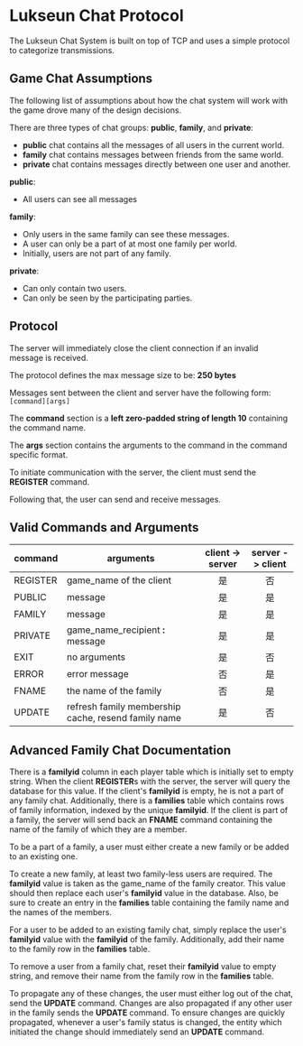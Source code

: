 # Lukseun Chat Protocol

The Lukseun Chat System is built on top of TCP and uses a simple protocol to categorize transmissions.

## Game Chat Assumptions

The following list of assumptions about how the chat system will work with the game drove many of the design decisions.

There are three types of chat groups: **public**, **family**, and **private**:
- **public** chat contains all the messages of all users in the current world.
- **family** chat contains messages between friends from the same world.
- **private** chat contains messages directly between one user and another.


**public**:
- All users can see all messages

**family**:
- Only users in the same family can see these messages.
- A user can only be a part of at most one family per world.
- Initially, users are not part of any family.

**private**:
- Can only contain two users.
- Can only be seen by the participating parties.


## Protocol

The server will immediately close the client connection if an invalid message is received.

The protocol defines the max message size to be: **250 bytes**

Messages sent between the client and server have the following form: `[command][args]`

The **command** section is a **left zero-padded string of length 10** containing the command name.

The **args** section contains the arguments to the command in the command specific format.

To initiate communication with the server, the client must send the **REGISTER** command.

Following that, the user can send and receive messages.

## Valid Commands and Arguments


| command | arguments | client -\> server | server -\> client|
| --- | --- | :---: | :---: |
| REGISTER | game\_name of the client | 是 | 否  |
| PUBLIC | message | 是 | 是 |
| FAMILY | message | 是 | 是 |
| PRIVATE| game\_name\_recipient **:** message | 是 | 是 |
| EXIT | no arguments | 是 | 否 |
| ERROR | error message | 否 | 是 |
| FNAME | the name of the family | 否 | 是 |
| UPDATE | refresh family membership cache, resend family name| 是 | 否 |





## Advanced Family Chat Documentation

There is a **familyid** column in each player table which is initially set to empty string.
When the client **REGISTER**s with the server, the server will query the database for this value.
If the client's **familyid** is empty, he is not a part of any family chat.
Additionally, there is a **families** table which contains rows of family information, indexed by the unique **familyid**.
If the client is part of a family, the server will send back an **FNAME** command containing the name of the family of which they are a member.


To be a part of a family, a user must either create a new family or be added to an existing one.

To create a new family, at least two family-less users are required.
The **familyid** value is taken as the game\_name of the family creator.
This value should then replace each user's **familyid** value in the database.
Also, be sure to create an entry in the **families** table containing the family name and the names of the members.

For a user to be added to an existing family chat, simply replace the user's **familyid** value with the **familyid** of the family.
Additionally, add their name to the family row in the **families** table.

To remove a user from a family chat, reset their **familyid** value to empty string, and remove their name from the family row in the **families** table.


To propagate any of these changes, the user must either log out of the chat, send the **UPDATE** command.
Changes are also propagated if any other user in the family sends the **UPDATE** command.
To ensure changes are quickly propagated, whenever a user's family status is changed, the entity which initiated the change should immediately send an **UPDATE** command.
